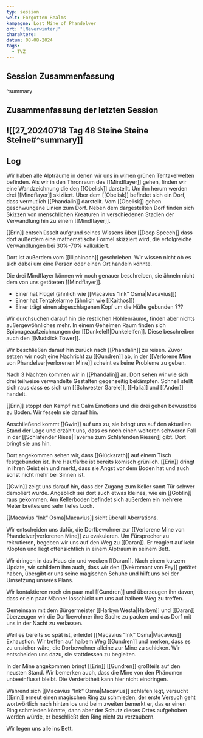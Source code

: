 ```yaml
---
typ: session
welt: Forgotten Realms
kampagne: Lost Mine of Phandelver
ort: "[Neverwinter]"
charaktere: 
datum: 08-08-2024
tags:
  - TVZ
---
```

## Session Zusammenfassung



^summary

## Zusammenfassung der letzten Session

![[27_20240718 Tag 48 Steine Steine Steine#^summary]]
---

## Log

Wir haben alle Alpträume in denen wir uns in wirren grünen Tentakelwelten befinden. Als wir in den Thronraum des [[Mindflayer]] gehen, finden wir eine Wandzeichnung die den [[Obelisk]] darstellt. Um ihn herum werden drei [[Mindflayer]] skiziiert. Über dem [[Obelisk]] befindet sich ein Dorf, dass vermutlich [[Phandalin]] darstellt. Vom [[Obelisk]] gehen geschwungene Linien zum Dorf. Neben dem dargestellten Dorf finden sich Skizzen von menschlichen Kreaturen in verschiedenen Stadien der Verwandlung hin zu einem [[Mindflayer]].

[[Erin]] entschlüsselt aufgrund seines Wissens über [[Deep Speech]] dass dort außerdem eine mathematische Formel skizziert wird, die erfolgreiche Verwandlungen bei 30%-70% kalkukiert.

Dort ist außerdem vom [[Illiphinoch]] geschrieben. Wir wissen nicht ob es sich dabei um eine Person oder einen Ort handeln könnte.

Die drei Mindflayer können wir noch genauer beschreiben, sie ähneln nicht dem von uns getöteten [[Mindflayer]].

- Einer hat Flügel (ähnlich wie [[Macavius “Ink“ Osma|Macavius]])
- Einer hat Tentakelarme (ähnlich wie [[Kaithos]])
- Einer trägt einen abgeschlagenen Kopf um die Hüfte gebunden ???

Wir durchsuchen darauf hin die restlichen Höhlenräume, finden aber nichts außergewöhnliches mehr. In einem Geheimen Raum finden sich Spionageaufzeichnungen der [[Dunkelelf|Dunkelelfen]]. Diese beschreiben auch den [[Mudslick Tower]].

Wir beschließen darauf hin zurück nach [[Phandalin]] zu reisen. Zuvor setzen wir noch eine Nachricht zu [[Gundren]] ab, in der [[Verlorene Mine von Phandelver|verlorenen Mine]] scheint es keine Probleme zu geben.

Nach 3 Nächten kommen wir in [[Phandalin]] an. Dort sehen wir wie sich drei teilweise verwandelte Gestalten gegenseitig bekämpfen. Schnell stellt sich raus dass es sich um [[Schwester Garele]], [[Halia]] und [[Ander]] handelt.

[[Erin]] stoppt den Kampf mit Calm Emotions und die drei gehen bewusstlos zu Boden. Wir fesseln sie darauf hin.

Anschileßend kommt [[Gwin]] auf uns zu, sie bringt uns auf den aktuellen Stand der Lage und erzählt uns, dass es noch einen weiteren schweren Fall in der [[Schlafender Riese|Taverne zum Schlafenden Riesen]] gibt. Dort bringt sie uns hin.

Dort angekommen sehen wir, dass [[Glücksrath]] auf einem Tisch festgebunden ist. Ihre Hautfarbe ist bereits komisch grünlich. [[Erin]] dringt in ihren Geist ein und merkt, dass sie Angst vor dem Boden hat und auch sonst nicht mehr bei Sinnen ist.

[[Gwin]] zeigt uns darauf hin, dass der Zugang zum Keller samt Tür schwer demoliert wurde. Angeblich sei dort auch etwas kleines, wie ein [[Goblin]] raus gekommen. Am Kellerboden befindet sich außerdem ein mehrere Meter breites und sehr tiefes Loch.

[[Macavius “Ink“ Osma|Macavius]] sieht überall Aberrations.

Wir entscheiden uns dafür, die Dorfbewohner zur [[Verlorene Mine von Phandelver|verlorenen Mine]] zu evakuieren. Um Fürsprecher zu rekrutieren, begeben wir uns auf den Weg zu [[Daran]]. Er reagiert auf kein Klopfen und liegt offensichtlich in einem Alptraum in seinem Bett.

Wir dringen in das Haus ein und wecken [[Daran]]. Nach einem kurzem Update, wir schildern ihm auch, dass wir den [[Nekromant von Fey]] getötet haben, übergibt er uns seine magischen Schuhe und hilft uns bei der Umsetzung unseres Plans.

Wir kontaktieren noch ein paar mal [[Gundren]] und überzeugen ihn davon, dass er ein paar Männer losschickt um uns auf halbem Weg zu treffen.

Gemeinsam mit dem Bürgermeister [[Harbyn Westa|Harbyn]] und [[Daran]] überzeugen wir die Dorfbewohner ihre Sache zu packen und das Dorf mit uns in der Nacht zu verlassen.

Weil es bereits so spät ist, erleidet [[Macavius “Ink“ Osma|Macavius]] Exhaustion. Wir treffen auf halbem Weg [[Gundren]] und merken, dass es zu unsicher wäre, die Dorbewohner alleine zur Mine zu schicken. Wir entscheiden uns dazu, sie stattdessen zu begleiten.

In der Mine angekommen bringt [[Erin]] [[Gundren]] großteils auf den neusten Stand. Wir bemerken auch, dass die Mine von den Phänomen unbeeinflusst bleibt. Die Verderbtheit kann hier nicht eindringen.

Während sich [[Macavius “Ink“ Osma|Macavius]] schlafen legt, versucht [[Erin]] erneut einen magischen Ring zu schmieden, der erste Versuch geht wortwörtlich nach hinten los und beim zweiten bemerkt er, das er einen Ring schmieden könnte, dann aber der Schutz dieses Ortes aufgehoben werden würde, er beschließt den Ring nicht zu verzaubern.

Wir legen uns alle ins Bett.